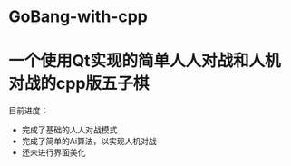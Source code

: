 # GoBang-with-cpp
# 一个使用Qt实现的简单人人对战和人机对战的cpp版五子棋
目前进度：
* 完成了基础的人人对战模式
* 完成了简单的Ai算法，以实现人机对战
* 还未进行界面美化
